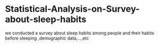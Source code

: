 # Statistical-Analysis-on-Survey-about-sleep-habits
we conducted a survey about sleep habits among people and their habits before sleeping ,demographic data,...,etc 
